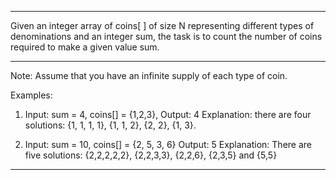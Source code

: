 ---------------------------------------------------------------------------------------------------

Given an integer array of coins[ ] of size N representing different types of denominations and an integer sum, the task is to count the number of coins required to make a given value sum.  

---------------------------------------------------------------------------------------------------

Note: Assume that you have an infinite supply of each type of coin. 

Examples: 

1. Input: sum = 4, coins[] = {1,2,3}, 
Output: 4
Explanation: there are four solutions: {1, 1, 1, 1}, {1, 1, 2}, {2, 2}, {1, 3}. 

2. Input: sum = 10, coins[] = {2, 5, 3, 6}
Output: 5
Explanation: There are five solutions: 
{2,2,2,2,2}, {2,2,3,3}, {2,2,6}, {2,3,5} and {5,5}

---------------------------------------------------------------------------------------------------